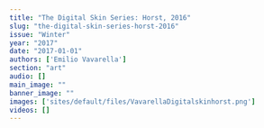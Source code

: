 ```yaml
---
title: "The Digital Skin Series: Horst, 2016"
slug: "the-digital-skin-series-horst-2016"
issue: "Winter"
year: "2017"
date: "2017-01-01"
authors: ['Emilio Vavarella']
section: "art"
audio: []
main_image: ""
banner_image: ""
images: ['sites/default/files/VavarellaDigitalskinhorst.png']
videos: []
---
```

